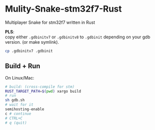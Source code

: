 # Mulity-Snake-stm32f7-Rust
Multiplayer Snake for stm32f7 written in Rust

**PLS**:  
copy either `.gdbinitv7` or `.gdbinitv8` to `.gdbinit` depending on your gdb version. (or make symlink).

```bash
cp .gdbinitv7 .gdbinit
```

## Build + Run
On Linux/Mac:

```bash
# build: (cross-compile for stm)
RUST_TARGET_PATH=$(pwd) xargo build
# run
sh gdb.sh
# wait for it
semihosting-enable
c # continue
# CTRL+C
# q (quit)
```
